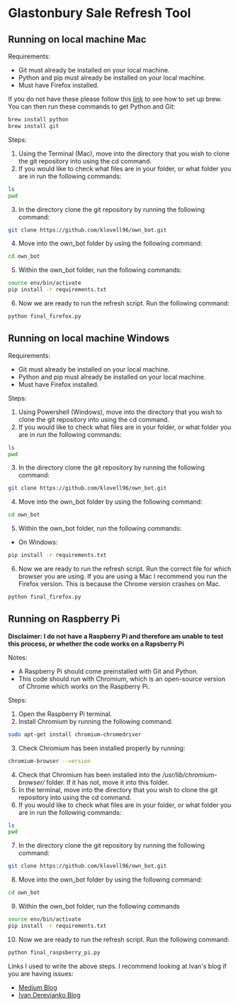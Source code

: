 # Glastonbury Sale Refresh Tool

## Running on local machine Mac

Requirements:
* Git must already be installed on your local machine. 
* Python and pip must already be installed on your local machine. 
* Must have Firefox installed.

If you do not have these please follow this [link](https://brew.sh/) to see how to set up brew. You can then run these commands to get Python and Git:
```bash
brew install python
brew install git
```

Steps:
1. Using the Terminal (Mac), move into the directory that you wish to clone the git repository into using the cd command. 
2. If you would like to check what files are in your folder, or what folder you are in run the following commands:
```bash
ls
pwd
```
3. In the directory clone the git repository by running the following command:
```bash
git clone https://github.com/klovell96/own_bot.git
```
4. Move into the own_bot folder by using the following command:
```bash
cd own_bot
```
5. Within the own_bot folder, run the following commands: 
```bash
source env/bin/activate
pip install -r requirements.txt
```
6. Now we are ready to run the refresh script. Run the following command:
```bash
python final_firefox.py
```

## Running on local machine Windows

Requirements:
* Git must already be installed on your local machine. 
* Python and pip must already be installed on your local machine. 
* Must have Firefox installed. 

Steps:
1. Using Powershell (Windows), move into the directory that you wish to clone the git repository into using the cd command. 
2. If you would like to check what files are in your folder, or what folder you are in run the following commands:
```bash
ls
pwd
```
3. In the directory clone the git repository by running the following command:
```bash
git clone https://github.com/klovell96/own_bot.git
```
4. Move into the own_bot folder by using the following command:
```bash
cd own_bot
```
5. Within the own_bot folder, run the following commands: 
* On Windows:
```bash
pip install -r requirements.txt
```
6. Now we are ready to run the refresh script. Run the correct file for which browser you are using. If you are using a Mac I recommend you run the Firefox version. This is because the Chrome version crashes on Mac.
```bash
python final_firefox.py
```

## Running on Raspberry Pi
**Disclaimer: I do not have a Raspberry Pi and therefore am unable to test this process, or whether the code works on a Rapsberry Pi**

Notes:
* A Raspberry Pi should come preinstalled with Git and Python. 
* This code should run with Chromium, which is an open-source version of Chrome which works on the Raspberry Pi. 

Steps:
1. Open the Raspberry Pi terminal.
2. Install Chromium by running the following command:
```bash
sudo apt-get install chromium-chromedriver
```
3. Check Chromium has been installed properly by running:
```bash
chromium-browser --version
```
4. Check that Chromium has been installed into the _/usr/lib/chromium-browser/_ folder. If it has not, move it into this folder.
5. In the terminal, move into the directory that you wish to clone the git repository into using the cd command.
6. If you would like to check what files are in your folder, or what folder you are in run the following commands:
```bash
ls
pwd
```
7. In the directory clone the git repository by running the following command:
```bash
git clone https://github.com/klovell96/own_bot.git
```
8. Move into the own_bot folder by using the following command:
```bash
cd own_bot
```
9. Within the own_bot folder, run the following commands 
```bash
source env/bin/activate
pip install -r requirements.txt
```
10. Now we are ready to run the refresh script. Run the following command:
```bash
python final_raspsberry_pi.py
```


Links I used to write the above steps. I recommend looking at Ivan's blog if you are having issues:
* [Medium Blog](https://patrikmojzis.medium.com/how-to-run-selenium-using-python-on-raspberry-pi-d3fe058f011)
* [Ivan Derevianko Blog](https://ivanderevianko.com/2020/01/selenium-chromedriver-for-raspberrypi)
